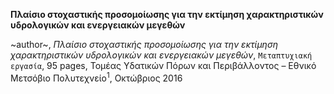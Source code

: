 **Πλαίσιο στοχαστικής προσομοίωσης για την εκτίμηση χαρακτηριστικών υδρολογικών και ενεργειακών μεγεθών**

~author~, *Πλαίσιο στοχαστικής προσομοίωσης για την εκτίμηση χαρακτηριστικών υδρολογικών και ενεργειακών μεγεθών*, 
`Μεταπτυχιακή εργασία`, 95 pages, Τομέας Υδατικών Πόρων και Περιβάλλοντος – Εθνικό Μετσόβιο Πολυτεχνείο<sup>1</sup>, Οκτώβριος 2016
